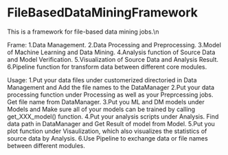 # FileBasedDataMiningFramework
This is a framework for file-based data mining jobs.\n

Frame:
  1.Data Management.
  2.Data Processing and Preprocessing.
  3.Model of Machine Learning and Data Mining.
  4.Analysis function of Source Data and Model Verification.
  5.Visualization of Source Data and Analysis Result.
  6.Pipeline function for transform data between different core modules.
  
Usage:
  1.Put your data files under customerized directoried in Data Management and Add the file names to the DataManager
  2.Put your data processing function under Processing as well as your Preprcessing jobs. Get file name from DataManager.
  3.Put you ML and DM models under Models and Make sure all of your models can be trained by calling get_XXX_model() function.
  4.Put your analysis scripts under Analysis. Find data path in DataManager and Get Result of model from Model.
  5.Put you plot function under Visaulization, which also visualizes the statistics of source data by Analysis.
  6.Use Pipeline to exchange data or file names between different modules.
